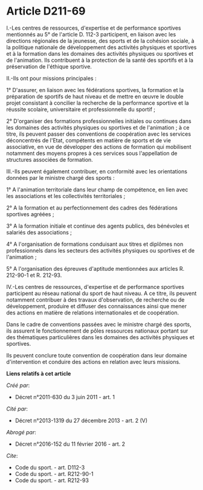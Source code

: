 # Article D211-69

I.-Les centres de ressources, d'expertise et de performance sportives mentionnés au 5° de l'article D. 112-3 participent, en
liaison avec les directions régionales de la jeunesse, des sports et de la cohésion sociale, à la politique nationale de
développement des activités physiques et sportives et à la formation dans les domaines des activités physiques ou sportives
et de l'animation. Ils contribuent à la protection de la santé des sportifs et à la préservation de l'éthique sportive. 

II.-Ils ont pour missions principales : 

1° D'assurer, en liaison avec les fédérations sportives, la formation et la préparation de sportifs de haut niveau et de
mettre en œuvre le double projet consistant à concilier la recherche de la performance sportive et la réussite scolaire,
universitaire et professionnelle du sportif ; 

2° D'organiser des formations professionnelles initiales ou continues dans les domaines des activités physiques ou sportives
et de l'animation ; à ce titre, ils peuvent passer des conventions de coopération avec les services déconcentrés de l'Etat,
compétents en matière de sports et de vie associative, en vue de développer des actions de formation qui mobilisent notamment
des moyens propres à ces services sous l'appellation de structures associées de formation. 

III.-Ils peuvent également contribuer, en conformité avec les orientations données par le ministre chargé des sports : 

1° A l'animation territoriale dans leur champ de compétence, en lien avec les associations et les collectivités
territoriales ; 

2° A la formation et au perfectionnement des cadres des fédérations sportives agréées ; 

3° A la formation initiale et continue des agents publics, des bénévoles et salariés des associations ; 

4° A l'organisation de formations conduisant aux titres et diplômes non professionnels dans les secteurs des activités
physiques ou sportives et de l'animation ; 

5° A l'organisation des épreuves d'aptitude mentionnées aux articles R. 212-90-1 et R. 212-93. 

IV.-Les centres de ressources, d'expertise et de performance sportives participent au réseau national du sport de haut
niveau. A ce titre, ils peuvent notamment contribuer à des travaux d'observation, de recherche ou de développement, produire
et diffuser des connaissances ainsi que mener des actions en matière de relations internationales et de coopération. 

Dans le cadre de conventions passées avec le ministre chargé des sports, ils assurent le fonctionnement de pôles ressources
nationaux portant sur des thématiques particulières dans les domaines des activités physiques et sportives. 

Ils peuvent conclure toute convention de coopération dans leur domaine d'intervention et conduire des actions en relation
avec leurs missions.

**Liens relatifs à cet article**

_Créé par_:

  - Décret n°2011-630 du 3 juin 2011 - art. 1

_Cité par_:

  - Décret n°2013-1319 du 27 décembre 2013 - art. 2 (V)

_Abrogé par_:

  - Décret n°2016-152 du 11 février 2016 - art. 2

_Cite_:

  - Code du sport. - art. D112-3
  - Code du sport. - art. R212-90-1
  - Code du sport. - art. R212-93
